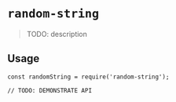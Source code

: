 # `random-string`

> TODO: description

## Usage

```
const randomString = require('random-string');

// TODO: DEMONSTRATE API
```
